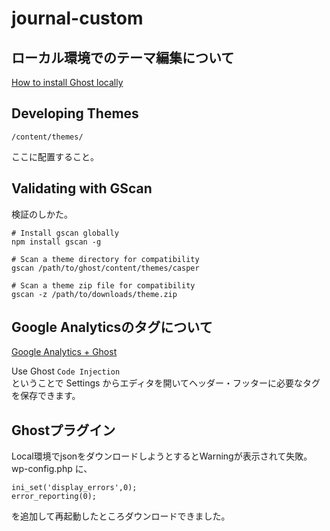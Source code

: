 # journal-custom

## ローカル環境でのテーマ編集について
[How to install Ghost locally](https://ghost.org/docs/install/local/)


## Developing Themes
```
/content/themes/
```
ここに配置すること。

## Validating with GScan
検証のしかた。
```
# Install gscan globally
npm install gscan -g

# Scan a theme directory for compatibility
gscan /path/to/ghost/content/themes/casper

# Scan a theme zip file for compatibility
gscan -z /path/to/downloads/theme.zip
```
## Google Analyticsのタグについて
[Google Analytics + Ghost](https://ghost.org/integrations/google/)

Use Ghost `Code Injection`  
ということで Settings からエディタを開いてヘッダー・フッターに必要なタグを保存できます。

## Ghostプラグイン
Local環境でjsonをダウンロードしようとするとWarningが表示されて失敗。
wp-config.php に、
```
ini_set('display_errors',0);
error_reporting(0);
```
を追加して再起動したところダウンロードできました。
